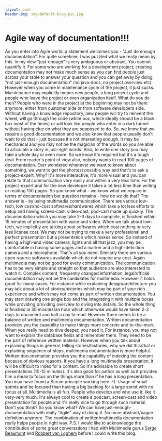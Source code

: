 ```yaml
---
layout: post
header-img: img/default-blog-pic.jpg
---
```


# Agile way of documentation!!!

As you enter into Agile world, a statement welcomes you - "Just do enough documentation". For quite sometime, I was puzzled what we really mean by this. In my view "just-enough" is very ambiguous or abstract. You cannot quantify it. For some who are working for a development project, creating documentation may not make much sense as you can find people just across your table to answer your question and you can get away by doing "not just-enough documentation" (no java-docs, no project overview etc). However when you come in maintenance cycle of the project, it just sucks. Maintenance may implicitly means new people, a long project cycle and people who leave the project or even organization itself. What do you do then? People who were in the project at the beginning may not be there anymore, either from customer side or from software developers side. Without having a knowledge repository, new people will try to reinvent the wheel, will go through the code (white box, which ideally should be a black box most of the times) or will look like people who enter in a dark tunnel without having clue on what they are supposed to do.  So, we know that we require a good documentation and we also know that people usually don't want to do that - just because it's not interesting enough. It may be mechanical and you may not be the magician of the words so you are able to articulate a story in just-right words. Also, to write one story you may take a whole day or even more. So we know it's required but it's a tough deal. From reader's point of view also, nobody wants to read 100 pages of documentation. Ever wondered whenever we want to know about something, we want to get the shortest possible way and that's to ask a project-expert. Why? It's more interactive, it's more visual and you can relate to that communication very easily and within a very less time. For the project-expert and for the new developer it takes a lot less time than writing or reading 100 pages. So you know what - we know what we require in terms of documentation but question remains - how do we do that? The answer is - by using multimedia communication. There are various low-tech, low cost/no-cost softwares/hardwares which take a lot less efforts to setup and having screen-cast, video-cast, pod-cast made up quickly. The documentation which you may take 2-3 days to complete, is finished within 15 minutes of presentation with voice and video. When we talk about low-tech, we implicitly are talking about softwares which cost nothing or very less license cost. We may not be trying to make a very professional and perfect presentation but a presentation which makes sense. So instead of having a high-end video camera, lights and all that jazz, you may be comfortable in having some pages and a marker and a high-definition camera and a microphone. That's all you need. Similarly there are various open-source softwares available which do not require any cost. Again multimedia may not be good for every communication. The communication has to be very simple and straight so that audience are also interested to watch it. Complex content, frequently changed information, legal/official documentation may not be the candidates for multimedia. However it holds good for many cases. For instance while explaining design/architecture you may talk about a lot of stories/histories which may be part of your rich experience and which may not come as part of written documentation. You may start drawing one single box and the integrating it with multiple boxes while providing providing overview to diving into details. So the whole thing is finished in 30 minutes/an hour which otherwise would have taken 2-3 days to document and half a day to read. However there needs to be a balance of written and multimedia documentation. Written documentation provides you the capability to make things more concrete and to-the-mark. When you really need to dive deeper, you need it. For instance, you may not want to explain the database fields and remember them. They need to be the part of reference written material. However when you talk about explaining things in general, telling stories/histories, why we did this/that or explaining sequence of steps, multimedia documentation is more helpful. Written documentation provides you the capability of indexing the content because of obvious reasons. If you have a long multimedia presentation, it will be difficult to index for a content. So it's advisable to create short presentations (10-15 minutes). It's also good for author as well as it provides him a mean to focus on the things more than if he has a long presentation. You may have found a Scrum principle working here :-). Usage of small sprints and be focused than having a big backlog for a large sprint with no focus at all. Multimedia is all fun. People who develop and who use it, like it very-very much. It's always cool to create a podcast, screen-cast and video presentation for people and it's really nice to go through such material. Don't you think? So you know what? We can have just-enough-documentation with really "Agile" way of doing it. No more abstract/vague definition anymore. The combination of written/multimedia documentation really helps people in right way. P.S. I would like to acknowledge the contribution of some great conversations I had with Multimedia gurus [Serge Beaumont](http://blog.xebia.com/author/sbeaumont/) and [Robbert van Loghem](http://blog.xebia.com/author/rvanloghem/) before I could write this blog.